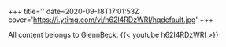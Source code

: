+++
title=''
date=2020-09-18T17:01:53Z
cover='https://i.ytimg.com/vi/h62I4RDzWRI/hqdefault.jpg'
+++

All content belongs to GlennBeck.
{{< youtube h62I4RDzWRI >}}
